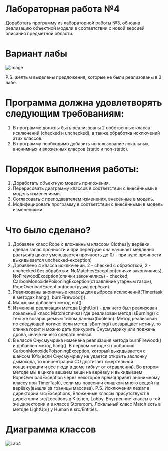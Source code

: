 # Лабораторная работа №4
Доработать программу из лабораторной работы №3, обновив реализацию объектной модели в соответствии с новой версией описания предметной области.
# Вариант лабы 
![image](https://github.com/TheIrishMan05/ITMO-Labs-Programming/assets/143895718/7eae898a-c1b8-4882-bd25-a4bf728fb1c9)

P.S. жёлтым выделены предложения, которые не были реализованы в 3 лабе.
# Программа должна удовлетворять следующим требованиям:
1. В программе должны быть реализованы 2 собственных класса исключений (checked и unchecked), а также обработка исключений этих классов.
2. В программу необходимо добавить использование локальных, анонимных и вложенных классов (static и non-static).
# Порядок выполнения работы:
1. Доработать объектную модель приложения.
2. Перерисовать диаграмму классов в соответствии с внесёнными в модель изменениями.
3. Согласовать с преподавателем изменения, внесённые в модель.
4. Модифицировать программу в соответствии с внесёнными в модель изменениями.
# Что было сделано?
1. Добавлен класс Rope с вложенным классом Clothes(у верёвки сделан запас прочности и при перегрузе она начинает медленно рваться(в цикле уменьшается прочность до 0) - при нуле прочности выкидывается unchecked-exception)
2. Добавлено 4 класса исключений. 2 - checked с обработкой, 2 - unchecked без обработки: NoMatchesException(спички закончились), NoFirewoodException(спички закончились) - checked; CarbonMonoxidePoisoningException(отравление угарным газом), RopeOverloadException(перегрузка верёвки).
3. Реализованы анонимные классы для выброса исключений(Timertask в методах hang(), burnFirewood()).
4. Малышам добавлен метод eat().
5. Изменена реализация метода LightUp() - для него был реализован локальный класс Match(спичка) где реализован метод isBurning() с тем же возвращаемым типом данных(boolean). Метод реализован по следующей логике: если метод isBurning() возвращает истину, то спичка горит и можно дать прикурить Снусмумрику или поджечь дрова, иначе ничего сделать нельзя.
6. В классе Снусмумрика изменена реализация метода burnFirewood() и добавлен метод hang(). В первом методе я пробросил CarbonMonoxidePoisoningException, который выкидывается с шансом 10%(если Снусмумрику не удается открыть заслонку дымохода, то концентрация CO достигает смертельной концентрации и все люди в доме гибнут от отравления). Во втором методе мы в цикле вешаем вещи на верёвку и выкидываем RopeOverloadException через некоторое время(привет анонимному классу при TimerTask), если мы повесили слишком много вещей на верёвку(вышли за границы массива).
P.S. Исключения лежат в директории src/Exceptions, Вложенные классы присутствуют в директории src/Locations в Kitchen, Lobby. Внутренние классы в той же директории и в классе Storeroom. Локальный класс Match есть в методе LightUp() у Human в src/Entities.
# Диаграмма классов
![Lab4](https://github.com/TheIrishMan05/ITMO-Labs-Programming/assets/143895718/a8966457-fa0d-49d5-8f8b-a723014e223d)


